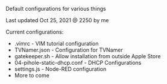 Default configurations for various things

Last updated Oct 25, 2021 @ 2250 by me

Current configurations:
- .vimrc                        - VIM tutorial configuration
- TVNamer.json                  - Configuration for TVNamer
- gatekeeper.sh                 - Allow installation from outside Apple Store
- 04-pihole-static-dhcp.conf    - DHCP Configurations
- settings.js                   - Node-RED configuration
- More to come

